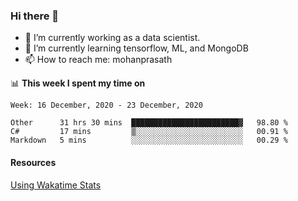 ### Hi there 👋

- 🔭 I’m currently working as a data scientist.
- 🌱 I’m currently learning tensorflow, ML, and MongoDB
- 📫 How to reach me: mohanprasath

📊 **This week I spent my time on**
<!--START_SECTION:waka-->
```text
Week: 16 December, 2020 - 23 December, 2020

Other      31 hrs 30 mins  ████████████████████████▓   98.80 % 
C#         17 mins         ▒░░░░░░░░░░░░░░░░░░░░░░░░   00.91 % 
Markdown   5 mins          ░░░░░░░░░░░░░░░░░░░░░░░░░   00.29 % 
```
<!--END_SECTION:waka-->

#### Resources
[Using Wakatime Stats](https://github.com/marketplace/actions/waka-readme)
